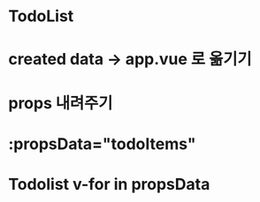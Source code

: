 # TodoList 
# created data -> app.vue 로 옮기기
# props 내려주기
# :propsData="todoItems"
# Todolist v-for in propsData